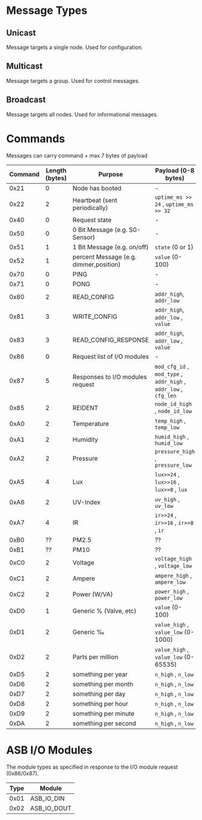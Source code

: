 # Message Types

## Unicast

Message targets a single node. Used for configuration.

## Multicast

Message targets a group. Used for control messages.

## Broadcast

Message targets all nodes. Used for informational messages.

# Commands

Messages can carry command + max 7 bytes of payload

| Command | Length (bytes) | Purpose                                 | Payload (0-8 bytes)
|---------|----------------|-----------------------------------------|---------------------------------------
| 0x21    | 0              | Node has booted                         | -
| 0x22    | 2              | Heartbeat (sent periodically)           | `uptime_ms >> 24` , `uptime_ms >> 32`
| 0x40    | 0              | Request state                           | -
| 0x50    | 0              | 0 Bit Message (e.g. S0-Sensor)          | -
| 0x51    | 1              | 1 Bit Message (e.g. on/off)             | `state` (0 or 1)
| 0x52    | 1              | percent Message (e.g. dimmer,position)  | `value` (0-100)
| 0x70    | 0              | PING                                    | -
| 0x71    | 0              | PONG                                    | -
| 0x80    | 2              | READ_CONFIG                             | `addr_high`, `addr_low`
| 0x81    | 3              | WRITE_CONFIG                            | `addr_high`, `addr_low` , `value`
| 0x83    | 3              | READ_CONFIG_RESPONSE                    | `addr_high`, `addr_low` , `value`
| 0x86    | 0              | Request list of I/O modules             | -
| 0x87    | 5              | Responses to I/O modules request        | `mod_cfg_id` , `mod_type` , `addr_high` , `addr_low` , `cfg_len`
| 0x85    | 2              | REIDENT                                 | `node_id_high` , `node_id_low`
| 0xA0    | 2              | Temperature                             | `temp_high` , `temp_low`
| 0xA1    | 2              | Humidity                                | `humid_high` , `humid_low`
| 0xA2    | 2              | Pressure                                | `pressure_high` , `pressure_low`
| 0xA5    | 4              | Lux                                     | `lux>>24` , `lux>>16` , `lux>>8` , `lux`
| 0xA6    | 2              | UV-Index                                | `uv_high` , `uv_low`
| 0xA7    | 4              | IR                                      | `ir>>24` , `ir>>16` , `ir>>8` , `ir`
| 0xB0    | ??             | PM2.5                                   | ??
| 0xB1    | ??             | PM10                                    | ??
| 0xC0    | 2              | Voltage                                 | `voltage_high` , `voltage_low`
| 0xC1    | 2              | Ampere                                  | `ampere_high` , `ampere_low`
| 0xC2    | 2              | Power (W/VA)                            | `power_high` , `power_low`
| 0xD0    | 1              | Generic % (Valve, etc)                  | `value` (0-100)
| 0xD1    | 2              | Generic ‰                               | `value_high` , `value_low` (0-1000)
| 0xD2    | 2              | Parts per million                       | `value_high` , `value_low` (0-65535)
| 0xD5    | 2              | something per year                      | `n_high` , `n_low`
| 0xD6    | 2              | something per month                     | `n_high` , `n_low`
| 0xD7    | 2              | something per day                       | `n_high` , `n_low`
| 0xD8    | 2              | something per hour                      | `n_high` , `n_low`
| 0xD9    | 2              | something per minute                    | `n_high` , `n_low`
| 0xDA    | 2              | something per second                    | `n_high` , `n_low`


# ASB I/O Modules

The module types as specified in response to the I/O module request (0x86/0x87).

| Type | Module         |
|------|----------------|
| 0x01 | ASB_IO_DIN     |
| 0x02 | ASB_IO_DOUT    |
